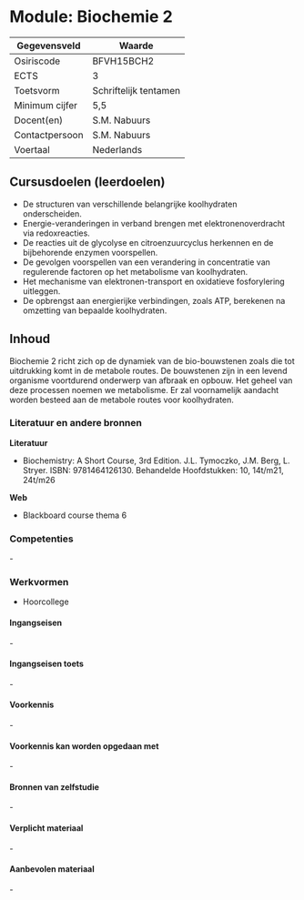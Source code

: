 # Module: Biochemie 2

| Gegevensveld  | Waarde |
| ------------- | ------------- |
| Osiriscode  | BFVH15BCH2  |
| ECTS  | 3 |
| Toetsvorm  | Schriftelijk tentamen |
| Minimum cijfer  | 5,5 |
| Docent(en)  | S.M. Nabuurs |
| Contactpersoon  | S.M. Nabuurs |
| Voertaal  | Nederlands |

## Cursusdoelen (leerdoelen)

- De structuren van verschillende belangrijke koolhydraten onderscheiden.
- Energie-veranderingen in verband brengen met elektronenoverdracht via redoxreacties.
- De reacties uit de glycolyse en citroenzuurcyclus herkennen en de bijbehorende enzymen voorspellen.
- De gevolgen voorspellen van een verandering in concentratie van regulerende factoren op het metabolisme van koolhydraten.
- Het mechanisme van elektronen-transport en oxidatieve fosforylering uitleggen.
- De opbrengst aan energierijke verbindingen, zoals ATP, berekenen na omzetting van bepaalde koolhydraten.

## Inhoud

Biochemie 2 richt zich op de dynamiek van de bio-bouwstenen zoals die tot uitdrukking
komt in de metabole routes. De bouwstenen zijn in een levend organisme voortdurend
onderwerp van afbraak en opbouw. Het geheel van deze processen noemen we
metabolisme. Er zal voornamelijk aandacht worden besteed aan de metabole routes
voor koolhydraten.


### Literatuur en andere bronnen

**Literatuur**  
- Biochemistry: A Short Course, 3rd Edition. J.L. Tymoczko, J.M. Berg, L. Stryer. ISBN:
9781464126130. Behandelde Hoofdstukken: 10, 14t/m21, 24t/m26

**Web**
- Blackboard course thema 6

### Competenties
\-

### Werkvormen  
- Hoorcollege

#### Ingangseisen 
\- 

#### Ingangseisen toets
\- 

#### Voorkennis
\-

#### Voorkennis kan worden opgedaan met
\-

#### Bronnen van zelfstudie
\-

#### Verplicht materiaal
\-

#### Aanbevolen materiaal
\-

